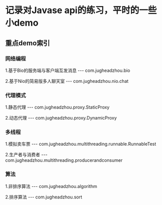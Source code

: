 # 记录对Javase api的练习，平时的一些小demo

## 重点demo索引

### 网络编程
1.基于Bio的服务端与客户端互发消息 --- com.jugheadzhou.bio

2.基于Nio的简易版多人聊天室 --- com.jugheadzhou.nio.chat

### 代理模式
1.静态代理 --- com.jugheadzhou.proxy.StaticProxy

2.动态代理 --- com.jugheadzhou.proxy.DynamicProxy

### 多线程
1.模拟卖车票 --- com.jugheadzhou.multithreading.runnable.RunnableTest

2.生产者与消费者 --- com.jugheadzhou.multithreading.producerandconsumer

### 算法

1.非排序算法 --- com.jugheadzhou.algorithm

2.排序算法 --- com.jugheadzhou.sort